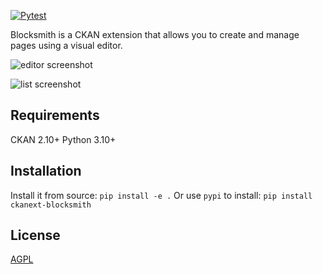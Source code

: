 [![Pytest](https://github.com/DataShades/ckanext-blocksmith/actions/workflows/test.yml/badge.svg)](https://github.com/DataShades/ckanext-blocksmith/actions/workflows/test.yml)

Blocksmith is a CKAN extension that allows you to create and manage pages using a visual editor.

![editor screenshot](docs/images/editor.png)

![list screenshot](docs/images/list.png)

## Requirements

CKAN 2.10+
Python 3.10+

## Installation

Install it from source:
    ```
    pip install -e .
    ```
Or use `pypi` to install:
    ```
    pip install ckanext-blocksmith
    ```

## License

[AGPL](https://www.gnu.org/licenses/agpl-3.0.en.html)
